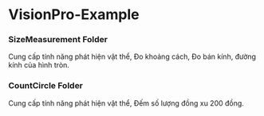 # VisionPro-Example

### SizeMeasurement Folder
Cung cấp tính năng phát hiện vật thể, Đo khoảng cách, Đo bán kính, đường kính của hình tròn.

### CountCircle Folder
Cung cấp tính năng phát hiện vật thể, Đếm số lượng đồng xu 200 đồng.
